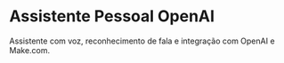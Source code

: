 # Assistente Pessoal OpenAI

Assistente com voz, reconhecimento de fala e integração com OpenAI e Make.com.
